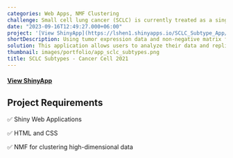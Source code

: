 ```yaml
---
categories: Web Apps, NMF Clustering
challenge: Small cell lung cancer (SCLC) is currently treated as a single entity despite its molecular and clinical heterogeneity, leading to predictably poor outcomes. There is an urgent need to define SCLC subtypes to advance precision medicine.
date: "2023-09-16T12:49:27.000+06:00"
project: '[View ShinyApp](https://lshen1.shinyapps.io/SCLC_Subtype_App/)'
shortDescription: Using tumor expression data and non-negative matrix factorization, we identify four SCLC subtypes defined largely by differential expression of transcription factors ASCL1, NEUROD1, and POU2F3 or low expression of all three transcription factor signatures accompanied by an Inflamed gene signature (SCLC-A, N, P and I, respectively).
solution: This application allows users to analyze their data and replicate the classification of Small Cell Lung Cancer (SCLC) into four distinct subtypes (SCLC-A/N/P/I) as published in Cancer Cell by Gay et al (2021).
thumbnail: images/portfolio/app_sclc_subtypes.png
title: SCLC Subtypes - Cancer Cell 2021
---
```




#### [View ShinyApp](https://lshen1.shinyapps.io/SCLC_Subtype_App/)

## Project Requirements

✅ Shiny Web Applications

✅ HTML and CSS

✅ NMF for clustering high-dimensional data